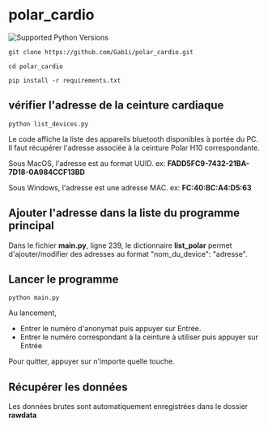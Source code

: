 # polar_cardio

 ![Supported Python Versions](https://img.shields.io/badge/Python->=3.11-blue.svg?logo=python&logoColor=white)

```
git clone https://github.com/Gab1i/polar_cardio.git

cd polar_cardio

pip install -r requirements.txt

```

## vérifier l'adresse de la ceinture cardiaque
```
python list_devices.py

```

Le code affiche la liste des appareils bluetooth disponibles à portée du PC. Il faut récupérer l'adresse associée à la ceinture Polar H10 correspondante.

Sous MacOS, l'adresse est au format UUID. ex: **FADD5FC9-7432-21BA-7D18-0A984CCF13BD**

Sous Windows, l'adresse est une adresse MAC. ex: **FC:40:BC:A4:D5:63**

## Ajouter l'adresse dans la liste du programme principal
Dans le fichier __main.py__, ligne 239, le dictionnaire __list_polar__ permet d'ajouter/modifier des adresses au format "nom_du_device": "adresse".

## Lancer le programme
```
python main.py

```

Au lancement, 
- Entrer le numéro d'anonymat puis appuyer sur Entrée.
- Entrer le numéro correspondant à la ceinture à utiliser puis appuyer sur Entrée

Pour quitter, appuyer sur n'importe quelle touche.

## Récupérer les données
Les données brutes sont automatiquement enregistrées dans le dossier **rawdata**

